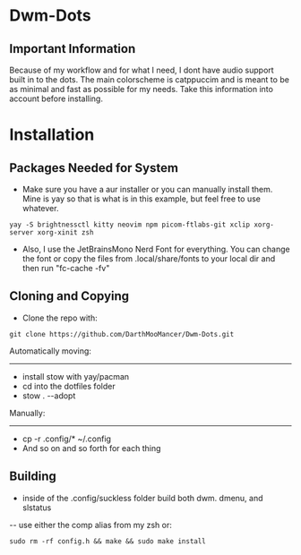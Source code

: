 # Dwm-Dots
Important Information
---------------------

Because of my workflow and for what I need, I dont have audio support built in to the dots. The main colorscheme is catppuccim and is meant to be as minimal and fast as possible for my needs. Take this information into account before installing.

# Installation

Packages Needed for System
--------------------------
- Make sure you have a aur installer or you can manually install them. Mine is yay so that is what is in this example, but feel free to use whatever.

```
yay -S brightnessctl kitty neovim npm picom-ftlabs-git xclip xorg-server xorg-xinit zsh 
```
- Also, I use the JetBrainsMono Nerd Font for everything. You can change the font or copy the files from .local/share/fonts to your local dir and then run "fc-cache -fv"

Cloning and Copying
-------------------

- Clone the repo with:
```
git clone https://github.com/DarthMooMancer/Dwm-Dots.git
```
Automatically moving:
_____________________

- install stow with yay/pacman 
- cd into the dotfiles folder
- stow . --adopt 

Manually:
_________

- cp -r .config/* ~/.config
- And so on and so forth for each thing

Building
--------

- inside of the .config/suckless folder build both dwm. dmenu, and slstatus

-- use either the comp alias from my zsh or:
```
sudo rm -rf config.h && make && sudo make install
```
